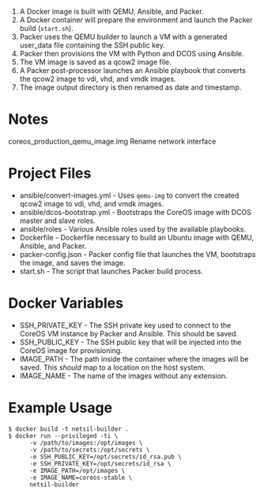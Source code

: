 1. A Docker image is built with QEMU, Ansible, and Packer.
2. A Docker container will prepare the environment and launch the Packer build (`start.sh`).
3. Packer uses the QEMU builder to launch a VM with a generated user_data file containing the SSH public key.
4. Packer then provisions the VM with Python and DCOS using Ansible.
5. The VM image is saved as a qcow2 image file.
6. A Packer post-processor launches an Ansible playbook that converts the qcow2 image to vdi, vhd, and vmdk images.
7. The image output directory is then renamed as date and timestamp.

# Notes

coreos_production_qemu_image.img 
Rename network interface

# Project Files

* ansible/convert-images.yml - Uses `qemu-img` to convert the created qcow2 image to vdi, vhd, and vmdk images.
* ansible/dcos-bootstrap.yml - Bootstraps the CoreOS image with DCOS master and slave roles.
* ansible/roles - Various Ansible roles used by the available playbooks.
* Dockerfile - Dockerfile necessary to build an Ubuntu image with QEMU, Ansible, and Packer.
* packer-config.json - Packer config file that launches the VM, bootstraps the image, and saves the image.
* start.sh - The script that launches Packer build process.

# Docker Variables

* SSH_PRIVATE_KEY - The SSH private key used to connect to the CoreOS VM instance by Packer and Ansible. This should be saved.
* SSH_PUBLIC_KEY - The SSH public key that will be injected into the CoreOS image for provisioning.
* IMAGE_PATH - The path inside the container where the images will be saved. This *should* map to a location on the host system.
* IMAGE_NAME - The name of the images without any extension.

# Example Usage
    
    $ docker build -t netsil-builder .
    $ docker run --privileged -ti \
          -v /path/to/images:/opt/images \
          -v /path/to/secrets:/opt/secrets \
          -e SSH_PUBLIC_KEY=/opt/secrets/id_rsa.pub \
          -e SSH_PRIVATE_KEY=/opt/secrets/id_rsa \
          -e IMAGE_PATH=/opt/images \
          -e IMAGE_NAME=coreos-stable \
          netsil-builder
